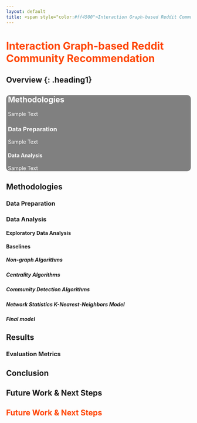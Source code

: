 ```yaml
---
layout: default
title: <span style="color:#ff4500">Interaction Graph-based Reddit Community Recommendation </span>
---
```

<style>
.heading1 {
    color: green;
    font-weight:700;
    font-size: 35px;
}
</style>

<h1 style="color:#ff4500">
    Interaction Graph-based Reddit Community Recommendation
</h1>

## Overview {: .heading1}
<!-- background-color:#B8B8B8 -->
<div style="background-color:gray;border-radius: 10px;padding-left:5px;color:white">
    <h2 style="color:white"> Methodologies </h2>
        Sample Text
    <h3 style="color:white"> Data Preparation </h3>
        Sample Text
    <h4 style="color:white"> Data Analysis </h4>
        Sample Text
</div>


## Methodologies
### Data Preparation

### Data Analysis

#### Exploratory Data Analysis

#### Baselines

##### Non-graph Algorithms

##### Centrality Algorithms

##### Community Detection Algorithms

##### Network Statistics K-Nearest-Neighbors Model

##### Final model

## Results

### Evaluation Metrics

## Conclusion

## Future Work & Next Steps

<h2 style="color:#ff4500">
    Future Work & Next Steps
</h2>

